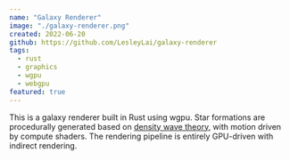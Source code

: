 ```yaml
---
name: "Galaxy Renderer"
image: "./galaxy-renderer.png"
created: 2022-06-20
github: https://github.com/LesleyLai/galaxy-renderer
tags:
  - rust
  - graphics
  - wgpu
  - webgpu
featured: true
---
```


This is a galaxy renderer built in Rust using wgpu. Star formations are procedurally generated based on [density wave theory](https://en.wikipedia.org/wiki/Density_wave_theory), with motion driven by compute shaders. The rendering pipeline is entirely GPU-driven with indirect rendering.
